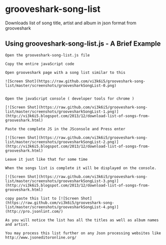 grooveshark-song-list
=====================

Downloads list of song title, artist and album in json format from grooveshark


## Using grooveshark-song-list.js - A Brief Example ##

    Open the grooveshark-song-list.js file
    
    Copy the entire javaScript code 
    
    Open grooveshark page with a song list similar to this
    
    ![Screen Shot](https://raw.github.com/vi3k6i5/grooveshark-song-list/master/screenshots/groovesharkSongList-0.png)
    
    
    Open the javaScript console ( developer tools for chrome )
    
    [![Screen Shot](https://raw.github.com/vi3k6i5/grooveshark-song-list/master/screenshots/groovesharkSongList-1.png)](http://vi3k6i5.blogspot.com/2013/12/download-list-of-songs-from-grooveshark.html)
    
    Paste the complete JS in the JSconsole and Press enter
    
    [![Screen Shot](https://raw.github.com/vi3k6i5/grooveshark-song-list/master/screenshots/groovesharkSongList-2.png)](http://vi3k6i5.blogspot.com/2013/12/download-list-of-songs-from-grooveshark.html)
    
    Leave it just like that for some time
    
    When the songs list is complete it will be displayed on the console.
    
    [![Screen Shot](https://raw.github.com/vi3k6i5/grooveshark-song-list/master/screenshots/groovesharkSongList-3.png)](http://vi3k6i5.blogspot.com/2013/12/download-list-of-songs-from-grooveshark.html)
    
    copy paste this list to [![Screen Shot](https://raw.github.com/vi3k6i5/grooveshark-song-list/master/screenshots/groovesharkSongList-4.png)](http://pro.jsonlint.com/)
    
    As you will notice the list has all the titles as well as album names and artist.
    
    You may process this list further on any Json processing websites like http://www.jsoneditoronline.org/
